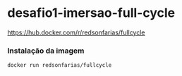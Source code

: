# desafio1-imersao-full-cycle

<a href="https://hub.docker.com/r/redsonfarias/fullcycle">https://hub.docker.com/r/redsonfarias/fullcycle</a>

<h3>
  Instalação da imagem
</h3>

`docker run redsonfarias/fullcycle`

